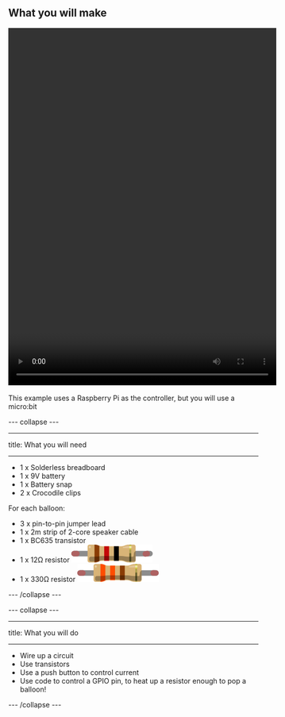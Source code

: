 ## What you will make

<html>
<video width="540" height="720" controls>
<source src="images/balloon popper.mp4" type="video/mp4">
Your browser does not support the video tag.
</video>
</html>

This example uses a Raspberry Pi as the controller, but you will use a micro:bit

--- collapse ---

---

title: What you will need

---
* 1 x Solderless breadboard
* 1 x 9V battery
* 1 x Battery snap
* 2 x Crocodile clips

For each balloon:
* 3 x pin-to-pin jumper lead
* 1 x 2m strip of 2-core speaker cable
* 1 x BC635 transistor
* 1 x 12Ω resistor 
![12ohm resistor](images/12ohm.png)
* 1 x 330Ω resistor
![330ohm resistor](images/330ohm.png)

--- /collapse ---

--- collapse ---

---

title: What you will do

---
- Wire up a circuit
- Use transistors
- Use a push button to control current
- Use code to control a GPIO pin, to heat up a resistor enough to pop a balloon!

--- /collapse ---


